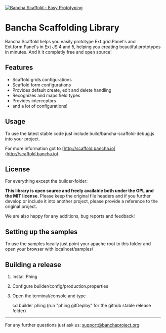 [![Bancha Scaffold - Easy Prototyping](http://files.banchaproject.org/tl_files/Bancha/images/bancha-scaffold/bancha-scaffold-claim.jpg)](http://scaffold.bancha.io/)


Bancha Scaffolding Library
=========================

Bancha Scaffold helps you easily prototype Ext.grid.Panel's and Ext.form.Panel's in Ext JS 4 and 5, helping you creating beautiful prototypes in minutes. And it it completly free and open source!

Features
--------

* Scaffold grids configurations
* Scaffold form configurations
* Provides default create, edit and delete handling
* Recognizes and maps field types
* Provides interceptors
* and a lot of configurations!


Usage
-----

To use the latest stable code just include build/bancha-scaffold-debug.js into your project.


For more information got to [http://scaffold.bancha.io](http://scaffold.bancha.io)

License
-------

For everything except the builder-folder:

__This library is open source and freely available both under the GPL and the MIT license.__
Please keep the original file headers and if you further develop or include it into another project, please provide a reference to the original project.

We are also happy for any additions, bug reports and feedback!


Setting up the samples
----------------------

To use the samples locally just point your apache root to this folder and open your browser with localhost/samples/


Building a release
-------------------

1. Install Phing
1. Configure builder/config/production.properties
1. Open the terminal/console and type

      cd builder
      phing
      (run "phing gitDeploy" for the github stable release folder)


------------------------------
For any further questions just ask us: support@banchaproject.org
